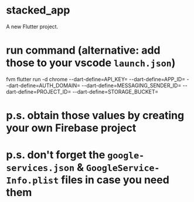 # stacked_app

A new Flutter project.

# run command (alternative: add those to your vscode `launch.json`)
fvm flutter run -d chrome 
--dart-define=API_KEY= 
--dart-define=APP_ID= 
--dart-define=AUTH_DOMAIN= 
--dart-define=MESSAGING_SENDER_ID= 
--dart-define=PROJECT_ID=
--dart-define=STORAGE_BUCKET=

# p.s. obtain those values by creating your own Firebase project

# p.s. don't forget the `google-services.json` & `GoogleService-Info.plist` files in case you need them